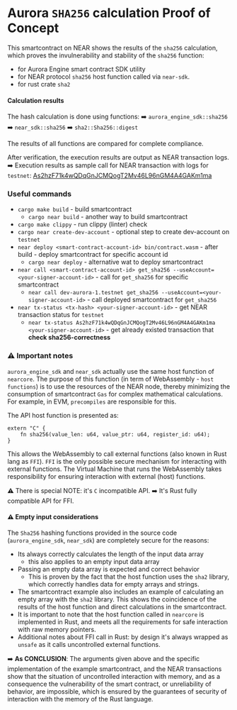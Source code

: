 # Aurora `SHA256` calculation Proof of Concept

This smartcontract on NEAR shows the results of the `sha256` calculation, which proves
the invulnerability and stability of the `sha256` function:

- for Aurora Engine smart contract SDK utility
- for NEAR protocol `sha256` host function called via `near-sdk`.
- for rust crate `sha2`

#### Calculation results

The hash calculation is done using functions:
➡️ `aurora_engine_sdk::sha256`
➡️ `near_sdk::sha256`
➡️ `sha2::Sha256::digest`

The results of all functions are compared for complete compliance.

After verification, the execution results are output as NEAR transaction logs.
➡️ Execution results as sample call for NEAR transaction with logs
for `testnet`: [As2hzF71k4wQDqGnJCMQogT2Mv46L96nGM4A4GAKm1ma](https://testnet.nearblocks.io/txns/As2hzF71k4wQDqGnJCMQogT2Mv46L96nGM4A4GAKm1ma)

### Useful commands

- `cargo make build` - build smartcontract
    - `cargo near build` - another way to build smartcontract
- `cargo make clippy` - run clippy (linter) check
- `cargo near create-dev-account` - optional step to create dev-account on `testnet`
- `near deploy <smart-contract-account-id> bin/contract.wasm` - after build - deploy smartcontract for specific account
  id
    - `cargo near deploy` - alternative wat to deploy smartcontract
- `near call <smart-contract-account-id> get_sha256 --useAccount=<your-signer-account-id>` - call for `get_sha256` for
  specific smartcontract
    - `near call dev-aurora-1.testnet get_sha256 --useAccount=<your-signer-account-id>` - call deployed smartcontract
      for `get_sha256`
- `near tx-status <tx-hash> <your-signer-account-id>` - get NEAR transaction status for `testnet`
    - `near tx-status As2hzF71k4wQDqGnJCMQogT2Mv46L96nGM4A4GAKm1ma <your-signer-account-id>` - get already existed
      transaction that **check sha256-correctness**

### ⚠️ Important notes

`aurora_engine_sdk` and `near_sdk` actually use the same host function of `nearcore`.
The purpose of this function (in term of WebAssembly - `host functions`) is to use the resources of
the NEAR node, thereby minimizing the consumption of smartcontract `Gas` for complex mathematical
calculations. For example, in EVM, `precompiles` are responsible for this.

The API host function is presented as:

```
extern "C" {
    fn sha256(value_len: u64, value_ptr: u64, register_id: u64);
}
```

This allows the WebAssembly to call external functions (also known in Rust lang as `FFI`). `FFI` is the only
possible secure mechanism for interacting with external functions. The Virtual Machine that runs the WebAssembly
takes responsibility for ensuring interaction with external (host) functions.

⚠️ There is special NOTE: it's `C` incompatible API.
➡️ It's Rust fully compatible API for FFI.

#### ⚠️ Empty input considerations

The `Sha256` hashing functions provided in the source code (`aurora_engine_sdk`, `near_sdk`) are completely
secure for the reasons:

- Its always correctly calculates the length of the input data array
    - this also applies to an empty input data array
- Passing an empty data array is expected and correct behavior
    - This is proven by the fact that the host function uses the `sha2` library, which correctly handles data for empty
      arrays and strings.
- The smartcontract example also includes an example of calculating an empty array with the `sha2` library. This
  shows the coincidence of the results of the host function and direct calculations in the smartcontract.
- It is important to note that the host function called in `nearcore` is implemented in Rust, and meets all the
  requirements for safe interaction with raw memory pointers.
- Additional notes about FFI call in Rust: by design it's always wrapped as `unsafe` as it calls uncontrolled external
  functions.

➡️ **As CONCLUSION**: The arguments given above and the specific implementation of the example smartcontract,
and the NEAR transactions show that the situation of uncontrolled interaction with memory, and as a consequence
the vulnerability of the smart contract, or unreliability of behavior, are impossible, which is ensured by the
guarantees of security of interaction with the memory of the Rust language.
